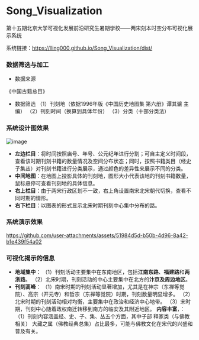 # Song_Visualization
第十五期北京大学可视化发展前沿研究生暑期学校——两宋刻本时空分布可视化展示系统

系统链接：https://lling000.github.io/Song_Visualization/dist/

### 数据筛选与加工

- 数据来源

《中国古籍总目》

- 数据筛选
  （1）刊刻地（依据1996年版《中国历史地图集 第六册》谭其骧 主编）
  （2）刊刻时间（换算到具体年份）
  （3）分类（十部分类法）

### 系统设计图效果

![image](https://github.com/user-attachments/assets/ddd5527d-cc40-4268-b869-6c86ffdda93f)

- **左边栏目**：将时间按照庙号、年号、公元纪年进行分割；可自主定义时间段，查看该时期刊刻书籍的数量情况及空间分布状态；同时，按照书籍类目（经史子集丛）对刊刻书籍进行分类展示，通过颜色的差异性来展示不同的分类。
- **中间地图**：在地图上投影具体的刊刻地，图形大小代表该地的刊刻书籍数量，鼠标悬停可查看刊刻地的具体信息。
- **右上栏目**：由于两宋行政区划不一致，右上角设置南宋北宋朝代切换，查看不同时期的情形。
- **右下栏目**：以图表的形式显示北宋时期刊刻中心集中分布的路。

### 系统演示效果

https://github.com/user-attachments/assets/51984d5d-b50b-4d96-8a42-b1e439f54a02

### 可视化揭示的信息

- **地域集中**：
  （1）刊刻活动主要集中在东南地区，包括**江南东路**、**福建路**和**两浙路**。
  （2）北宋时期，刊刻活动的中心主要集中在北方的**汴京及周边地区**。
- **刊刻高峰**：
  （1）南宋时期的刊刻活动显著增加，尤其是在神宗（东禅等觉院）、高宗（开元寺）和哲宗（东禅等觉院）时期，刊刻数量明显增多。
  （2）北宋时期的刊刻活动相对均衡，主要集中在政治和经济中心地带。
  （3）宋时期，刊刻中心随着政权南迁转移到南方的临安及其附近地区。
  **内容丰富**，：
  （1）刊刻内容涵盖经、史、子、集、丛五个方面，其中子部 释家类（与佛教相关） 大藏之属（佛教经典总集）占比最多，可能与佛教文化在宋代的兴盛和普及有关。
